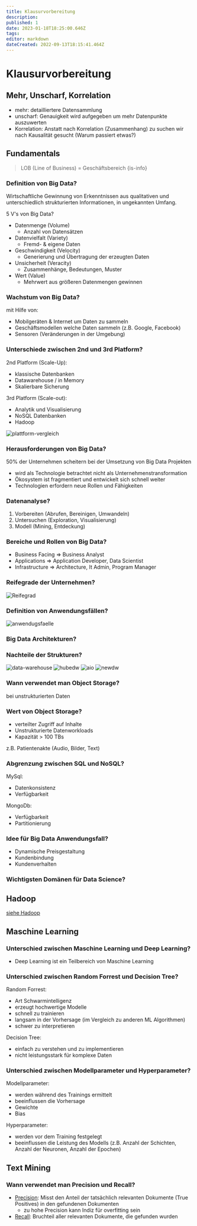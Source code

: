 ```yaml
---
title: Klausurvorbereitung
description: 
published: 1
date: 2023-01-18T18:25:00.646Z
tags: 
editor: markdown
dateCreated: 2022-09-13T18:15:41.464Z
---
```


# Klausurvorbereitung

## Mehr, Unscharf, Korrelation

- mehr: detailliertere Datensammlung
- unscharf: Genauigkeit wird aufgegeben um mehr Datenpunkte auszuwerten
- Korrelation: Anstatt nach Korrelation (Zusammenhang) zu suchen wir nach Kausalität gesucht (Warum passiert etwas?)

## Fundamentals

> LOB (Line of Business) = Geschäftsbereich
{is-info}

### Definition von Big Data?

Wirtschaftliche Gewinnung von Erkenntnissen aus qualitativen und unterschiedlich strukturierten Informationen, in ungekannten Umfang.

5 V's von Big Data?

- Datenmenge (Volume)
  - Anzahl von Datensätzen
- Datenvielfalt (Variety)
  - Fremd- & eigene Daten
- Geschwindigkeit (Velocity)
  - Generierung und Übertragung der erzeugten Daten
- Unsicherheit (Veracity)
  - Zusammenhänge, Bedeutungen, Muster
- Wert (Value)
  - Mehrwert aus größeren Datenmengen gewinnen

### Wachstum von Big Data?

mit Hilfe von:

- Mobilgeräten & Internet um Daten zu sammeln
- Geschäftsmodellen welche Daten sammeln (z.B. Google, Facebook)
- Sensoren (Veränderungen in der Umgebung)

### Unterschiede zwischen 2nd und 3rd Platform?

2nd Platform (Scale-Up):

- klassische Datenbanken
- Datawarehouse / in Memory
- Skalierbare Sicherung

3rd Platform (Scale-out):

- Analytik und Visualisierung
- NoSQL Datenbanken
- Hadoop

![plattform-vergleich](/fom/semester-3/big-data/plattform-vergleich.png)

### Herausforderungen von Big Data?

50% der Unternehmen scheitern bei der Umsetzung von Big Data Projekten

- wird als Technologie betrachtet nicht als Unternehmenstransformation
- Ökosystem ist fragmentiert und entwickelt sich schnell weiter
- Technologien erfordern neue Rollen und Fähigkeiten

### Datenanalyse?

1. Vorbereiten (Abrufen, Bereinigen, Umwandeln)
1. Untersuchen (Exploration, Visualisierung)
1. Modell (Mining, Entdeckung)

### Bereiche und Rollen von Big Data?

- Business Facing => Business Analyst
- Applications => Application Developer, Data Scientist
- Infrastructure => Architecture, It Admin, Program Manager

### Reifegrade der Unternehmen?

![Reifegrad](/fom/semester-3/big-data/reifegrad.png)

### Definition von Anwendungsfällen?

![anwendugsfaelle](/fom/semester-3/big-data/anwendugsfaelle.png)

### Big Data Architekturen?
<!-- TODO ! Abklären S. 138/139-->
### Nachteile der Strukturen?

![data-warehouse](/fom/semester-3/big-data/1-data-warehouse.png)
![hubedw](/fom/semester-3/big-data/2-hubedw.png)
![aio](/fom/semester-3/big-data/3-aio.png)
![newdw](/fom/semester-3/big-data/4-newdw.png)

### Wann verwendet man Object Storage?

bei unstrukturierten Daten

### Wert von Object Storage?

- verteilter Zugriff auf Inhalte
- Unstrukturierte Datenworkloads
- Kapazität > 100 TBs

z.B. Patientenakte (Audio, Bilder, Text)

### Abgrenzung zwischen SQL und NoSQL?

MySql:

- Datenkonsistenz
- Verfügbarkeit

MongoDb:

- Verfügbarkeit
- Partitionierung

### Idee für Big Data Anwendungsfall?

- Dynamische Preisgestaltung
- Kundenbindung
- Kundenverhalten

### Wichtigsten Domänen für Data Science?

## Hadoop

[siehe Hadoop](./hadoop.md#hadoop)

## Maschine Learning

### Unterschied zwischen Maschine Learning und Deep Learning?

- Deep Learning ist ein Teilbereich von Maschine Learning

### Unterschied zwischen Random Forrest und Decision Tree?

Random Forrest:

- Art Schwarmintelligenz
- erzeugt hochwertige Modelle
- schnell zu trainieren
- langsam in der Vorhersage (im Vergleich zu anderen ML Algorithmen)
- schwer zu interpretieren

Decision Tree:

- einfach zu verstehen und zu implementieren
- nicht leistungsstark für komplexe Daten

### Unterschied zwischen Modellparameter und Hyperparameter?

Modellparameter:

- werden während des Trainings ermittelt
- beeinflussen die Vorhersage
- Gewichte
- Bias

Hyperparameter:

- werden vor dem Training festgelegt
- beeinflussen die Leistung des Modells (z.B. Anzahl der Schichten, Anzahl der Neuronen, Anzahl der Epochen)

## Text Mining

### Wann verwendet man Precision und Recall?

- [Precision](/fom/semester-3/big-data/text_mining.md#gütemaße): Misst den Anteil der tatsächlich relevanten Dokumente (True Positives) in den gefundenen Dokumenten
	- zu hohe Precision kann Indiz für overfitting sein 
- [Recall](/fom/semester-3/big-data/text_mining.md#gütemaße): Bruchteil aller relevanten Dokumente, die gefunden wurden
